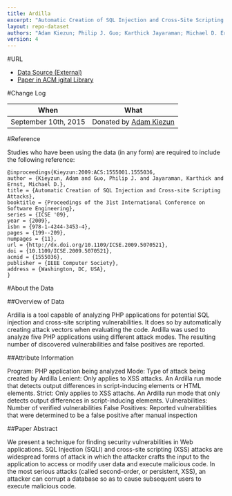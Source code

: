 ```yaml
---
title: Ardilla
excerpt: "Automatic Creation of SQL Injection and Cross-Site Scripting Attacks"
layout: repo-dataset
authors: "Adam Kiezun; Philip J. Guo; Karthick Jayaraman; Michael D. Ernst"
version: 4
---
```


#URL

* [Data Source (External)](https://terapromise.csc.ncsu.edu:8443/!/#repo/view/head/CATEGORY/TITLE)
* [Paper in ACM igital Library](http://dl.acm.org/citation.cfm?id=1555001.1555036&coll=DL&dl=GUIDE)

#Change Log

When | What
---- | ----
September 10th, 2015 | Donated by [Adam Kiezun](mailto:akiezun@csail.mit.edu)

#Reference

Studies who have been using the data (in any form) are required to include the following reference:

```
@inproceedings{Kieyzun:2009:ACS:1555001.1555036,
author = {Kieyzun, Adam and Guo, Philip J. and Jayaraman, Karthick and Ernst, Michael D.},
title = {Automatic Creation of SQL Injection and Cross-site Scripting Attacks},
booktitle = {Proceedings of the 31st International Conference on Software Engineering},
series = {ICSE '09},
year = {2009},
isbn = {978-1-4244-3453-4},
pages = {199--209},
numpages = {11},
url = {http://dx.doi.org/10.1109/ICSE.2009.5070521},
doi = {10.1109/ICSE.2009.5070521},
acmid = {1555036},
publisher = {IEEE Computer Society},
address = {Washington, DC, USA},
}
```

#About the Data

##Overview of Data

Ardilla is a tool capable of analyzing PHP applications for potential SQL injection and cross-site scripting vulnerabilities. It does so by automatically creating attack vectors when evaluating the code. Ardilla was used to analyze five PHP applications using different attack modes. The resulting number of discovered vulnerabilities and false positives are reported.

##Attribute Information

Program: PHP application being analyzed
Mode: Type of attack being created by Ardilla
Lenient: Only applies to XSS attacks. An Ardilla run mode that detects output differences in script-inducing elements or HTML elements.
Strict: Only applies to XSS attachs. An Ardilla run mode that only detects output differences in script-inducing elements.
Vulnerabilities: Number of verified vulnerabilities
False Positives: Reported vulnerabilities that were determined to be a false positive after manual inspection

##Paper Abstract

We present a technique for finding security vulnerabilities in Web applications. SQL Injection (SQLI) and cross-site scripting (XSS) attacks are widespread forms of attack in which the attacker crafts the input to the application to access or modify user data and execute malicious code. In the most serious attacks (called second-order, or persistent, XSS), an attacker can corrupt a database so as to cause subsequent users to execute malicious code.
